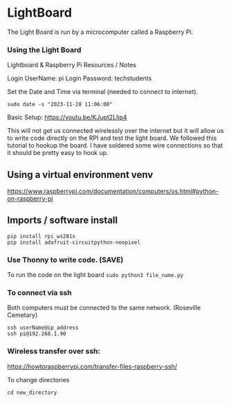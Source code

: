 # LightBoard

The Light Board is run by a microcomputer called a Raspberry Pi.


### Using the Light Board
Lightboard & Raspberry Pi Resources / Notes

Login UserName: pi
Login Password: techstudents

Set the Date and Time via terminal (needed to connect to internet).

`sudo date -s "2023-11-28 11:06:00"`

Basic Setup:
https://youtu.be/KJupt2LIjp4 

This will not get us connected wirelessly over the internet but it will allow us to write code directly on the RPI and test the light board. We followed this tutorial to hookup the board.  I have soldered some wire connections so that it should be pretty easy to hook up.  



## Using a virtual environment venv 
https://www.raspberrypi.com/documentation/computers/os.html#python-on-raspberry-pi

## Imports / software install
```
pip install rpi_ws281x
pip install adafruit-circuitpython-neopixel
```


### Use Thonny to write code. (SAVE)
To run the code on the light board
`sudo python3 file_name.py`



	
### To connect via ssh
Both computers must be connected to the same network. (Roseville Cemetary)

```
ssh userName@ip_address
ssh pi@192.268.1.90
```


### Wireless transfer over ssh:
https://howtoraspberrypi.com/transfer-files-raspberry-ssh/

To change directories

`cd new_directory`


